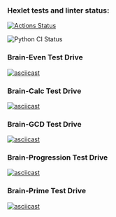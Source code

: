 ### Hexlet tests and linter status:
[![Actions Status](https://github.com/alexdesyatnik/python-project-lvl1/workflows/hexlet-check/badge.svg)](https://github.com/alexdesyatnik/python-project-lvl1/actions)

![Python CI Status](https://github.com/alexdesyatnik/python-project-lvl1/workflows/Python_CI/badge.svg)

### Brain-Even Test Drive

[![asciicast](https://asciinema.org/a/HR91LsEQXIhCosNTS1gRP78yL.svg)](https://asciinema.org/a/HR91LsEQXIhCosNTS1gRP78yL)

### Brain-Calc Test Drive

[![asciicast](https://asciinema.org/a/FX443DPaa0edZTZUc1xkyPfHJ.svg)](https://asciinema.org/a/FX443DPaa0edZTZUc1xkyPfHJ)

### Brain-GCD Test Drive

[![asciicast](https://asciinema.org/a/6oedl9jg05offtgSVKFJsScLy.svg)](https://asciinema.org/a/6oedl9jg05offtgSVKFJsScLy)

### Brain-Progression Test Drive

[![asciicast](https://asciinema.org/a/XA0WVWES0SP2uZfChCSi8fJRn.svg)](https://asciinema.org/a/XA0WVWES0SP2uZfChCSi8fJRn)

### Brain-Prime Test Drive

[![asciicast](https://asciinema.org/a/7p0nuPzXiAfCKzaA1Vq249YoM.svg)](https://asciinema.org/a/7p0nuPzXiAfCKzaA1Vq249YoM)